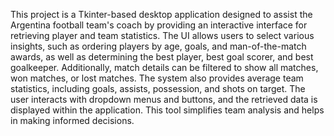 This project is a Tkinter-based desktop application designed to assist the Argentina football team's coach by providing an interactive interface for retrieving player and team statistics. The UI allows users to select various insights, such as ordering players by age, goals, and man-of-the-match awards, as well as determining the best player, best goal scorer, and best goalkeeper. Additionally, match details can be filtered to show all matches, won matches, or lost matches. The system also provides average team statistics, including goals, assists, possession, and shots on target. The user interacts with dropdown menus and buttons, and the retrieved data is displayed within the application. This tool simplifies team analysis and helps in making informed decisions.
